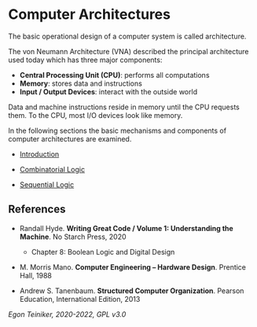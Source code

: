 # Computer Architectures

The basic operational design of a computer system is called architecture.

The von Neumann Architecture (VNA) described the principal architecture used today which has three major components:
* **Central Processing Unit (CPU)**: performs all computations
* **Memory**: stores data and instructions
* **Input / Output Devices**: interact with the outside world

Data and machine instructions reside in memory until the CPU requests them.
To the CPU, most I/O devices look like memory.

In the following sections the basic mechanisms and components of computer architectures are examined.

* [Introduction](introduction/)
    
* [Combinatorial Logic](combinatorial-logic/)

* [Sequential Logic](sequential-logic/)

## References

* Randall Hyde. **Writing Great Code / Volume 1: Understanding the Machine**. No Starch Press, 2020
    * Chapter 8: Boolean Logic and Digital Design

* M. Morris Mano. **Computer Engineering – Hardware Design**. Prentice Hall, 1988

* Andrew S. Tanenbaum. **Structured Computer Organization**. Pearson Education, International Edition, 2013


*Egon Teiniker, 2020-2022, GPL v3.0* 

